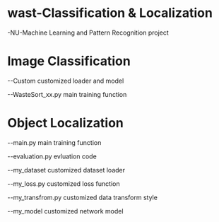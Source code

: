 # wast-Classification & Localization
-NU-Machine Learning and Pattern Recognition project

# Image Classification

--Custom customized loader and model

--WasteSort_xx.py main training function

# Object Localization

--main.py main training function

--evaluation.py evluation code

--my_dataset customized dataset loader

--my_loss.py customized loss function

--my_transfrom.py customized data transform style

--my_model customized network model
